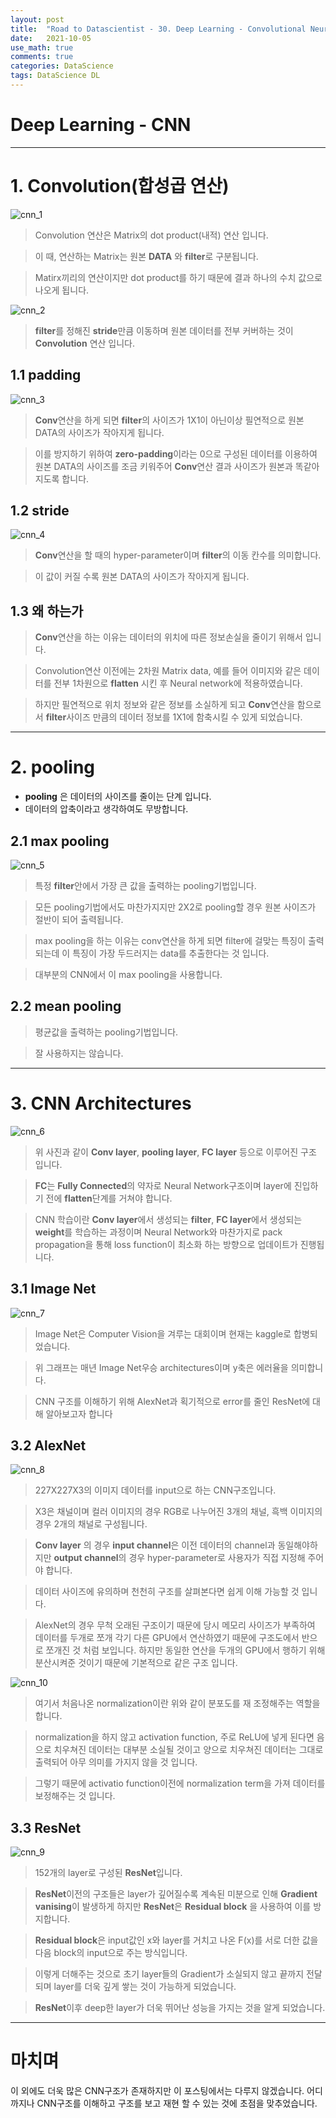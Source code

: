 ```yaml
---
layout: post
title:  "Road to Datascientist - 30. Deep Learning - Convolutional Neural Network"
date:   2021-10-05
use_math: true
comments: true
categories: DataScience
tags: DataScience DL
---
```

# Deep Learning - CNN

---

# 1. Convolution(합성곱 연산)

![cnn_1](/img/cnn_1.png)

> Convolution 연산은 Matrix의 dot product(내적) 연산 입니다.

> 이 때, 연산하는 Matrix는 원본 **DATA** 와 **filter**로 구분됩니다.

> Matirx끼리의 연산이지만 dot product를 하기 때문에 결과 하나의 수치 값으로 나오게 됩니다.

![cnn_2](/img/cnn_2.png)

> **filter**를  정해진 **stride**만큼 이동하며 원본 데이터를 전부 커버하는 것이 **Convolution** 연산 입니다.

## 1.1 padding

![cnn_3](/img/cnn_3.png)

> **Conv**연산을 하게 되면 **filter**의 사이즈가 1X1이 아닌이상 필연적으로 원본 DATA의 사이즈가 작아지게 됩니다.

> 이를 방지하기 위하여 **zero-padding**이라는 0으로 구성된 데이터를 이용하여 원본 DATA의 사이즈를 조금 키워주어 **Conv**연산 결과 사이즈가 원본과 똑같아 지도록 합니다.

## 1.2 stride

![cnn_4](/img/cnn_4.png)

> **Conv**연산을 할 때의 hyper-parameter이며 **filter**의 이동 칸수를 의미합니다.

> 이 값이 커질 수록 원본 DATA의 사이즈가 작아지게 됩니다.

## 1.3 왜 하는가

> **Conv**연산을 하는 이유는 데이터의 위치에 따른 정보손실을 줄이기 위해서 입니다.

> Convolution연산 이전에는 2차원 Matrix data, 예를 들어 이미지와 같은 데이터를 전부 1차원으로 **flatten** 시킨 후 Neural network에 적용하였습니다.

> 하지만 필연적으로 위치 정보와 같은 정보를 소실하게 되고 **Conv**연산을 함으로서 **filter**사이즈 만큼의 데이터 정보를 1X1에 함축시킬 수 있게 되었습니다.

---

# 2. pooling

* **pooling** 은 데이터의 사이즈를 줄이는 단계 입니다.
* 데이터의 압축이라고 생각하여도 무방합니다.

## 2.1 max pooling

![cnn_5](/img/cnn_5.png)

> 특정 **filter**안에서 가장 큰 값을 출력하는 pooling기법입니다.

> 모든 pooling기법에서도 마찬가지지만 2X2로 pooling할 경우 원본 사이즈가 절반이 되어 출력됩니다.

> max pooling을 하는 이유는 conv연산을 하게 되면 filter에 걸맞는 특징이 출력되는데 이 특징이 가장 두드러지는 data를 추출한다는 것 입니다.

> 대부분의 CNN에서 이 max pooling을 사용합니다.

## 2.2 mean pooling

> 평균값을 출력하는 pooling기법입니다.

> 잘 사용하지는 않습니다.

---

# 3. CNN Architectures

![cnn_6](/img/cnn_6.png)

> 위 사진과 같이 **Conv layer**, **pooling layer**, **FC layer** 등으로 이루어진 구조 입니다.

> **FC**는 **Fully Connected**의 약자로 Neural Network구조이며 layer에 진입하기 전에 **flatten**단계를 거쳐야 합니다.

> CNN 학습이란 **Conv layer**에서 생성되는 **filter**, **FC layer**에서 생성되는 **weight**를 학습하는 과정이며 Neural Network와 마찬가지로 pack propagation을 통해 loss function이 최소화 하는 방향으로 업데이트가 진행됩니다.

## 3.1 Image Net

![cnn_7](/img/cnn_7.png)

> Image Net은 Computer Vision을 겨루는 대회이며 현재는 kaggle로 합병되었습니다.

> 위 그래프는 매년 Image Net우승 architectures이며 y축은 에러율을 의미합니다.

> CNN 구조를 이해하기 위해 AlexNet과 획기적으로 error를 줄인 ResNet에 대해 알아보고자 합니다

## 3.2 AlexNet

![cnn_8](/img/cnn_8.png)

> 227X227X3의 이미지 데이터를 input으로 하는 CNN구조입니다.

> X3은 채널이며 컬러 이미지의 경우 RGB로 나누어진 3개의 채널, 흑백 이미지의 경우 2개의 채널로 구성됩니다.

> **Conv layer** 의 경우 **input channel**은 이전 데이터의 channel과 동일해야하지만 **output channel**의 경우 hyper-parameter로 사용자가 직접 지정해 주어야 합니다.

> 데이터 사이즈에 유의하며 천천히 구조를 살펴본다면 쉽게 이해 가능할 것 입니다.

> AlexNet의 경우 무척 오래된 구조이기 때문에 당시 메모리 사이즈가 부족하여 데이터를 두개로 쪼개 각기 다른 GPU에서 연산하였기 때문에 구조도에서 반으로 쪼개진 것 처럼 보입니다. 하지만 동일한 연산을 두개의 GPU에서 행하기 위해 분산시켜준 것이기 때문에 기본적으로 같은 구조 입니다.

![cnn_10](/img/cnn_10.png)

> 여기서 처음나온 normalization이란 위와 같이 분포도를 재 조정해주는 역할을 합니다.

> normalization을 하지 않고 activation function, 주로 ReLU에 넣게 된다면 음으로 치우쳐진 데이터는 대부분 소실될 것이고 양으로 치우쳐진 데이터는 그대로 출력되어 아무 의미를 가지지 않을 것 입니다.

> 그렇기 때문에 activatio function이전에 normalization term을 가져 데이터를 보정해주는 것 입니다.

## 3.3 ResNet

![cnn_9](/img/cnn_9.png)

> 152개의 layer로 구성된 **ResNet**입니다.

> **ResNet**이전의 구조들은 layer가 깊어질수록 계속된 미분으로 인해 **Gradient vanising**이 발생하게 하지만 **ResNet**은 **Residual block** 을 사용하여 이를 방지합니다.

> **Residual block**은 input값인 x와 layer를 거치고 나온 F(x)를 서로 더한 값을 다음 block의 input으로 주는 방식입니다.

> 이렇게 더해주는 것으로 초기 layer들의 Gradient가 소실되지 않고 끝까지 전달되며 layer를 더욱 깊게 쌓는 것이 가능하게 되었습니다.

> **ResNet**이후 deep한 layer가 더욱 뛰어난 성능을 가지는 것을 알게 되었습니다.

---
# 마치며
이 외에도 더욱 많은 CNN구조가 존재하지만 이 포스팅에서는 다루지 않겠습니다. 어디까지나 CNN구조를 이해하고 구조를 보고 재현 할 수 있는 것에 초점을 맞추었습니다.